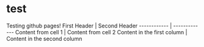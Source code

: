 # test
Testing github pages!
First Header | Second Header
------------ | -------------
Content from cell 1 | Content from cell 2
Content in the first column | Content in the second column
